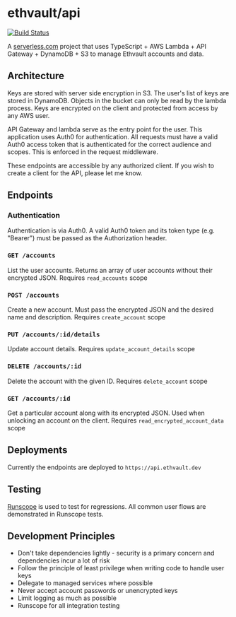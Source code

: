 # ethvault/api

[![Build Status](https://travis-ci.org/ethvault/api.svg?branch=master)](https://travis-ci.org/ethvault/api)

A [serverless.com](https://serverless.com) project that uses TypeScript + AWS Lambda + API Gateway + DynamoDB + S3 
to manage Ethvault accounts and data.

## Architecture

Keys are stored with server side encryption in S3. The user's list of keys are stored in DynamoDB. Objects in the bucket
can only be read by the lambda process. Keys are encrypted on the client and protected from access by any AWS user.

API Gateway and lambda serve as the entry point for the user. This application uses Auth0 for authentication. All requests
must have a valid Auth0 access token that is authenticated for the correct audience and scopes. This is enforced in the
request middleware.

These endpoints are accessible by any authorized client. If you wish to create a client for the API, please let me know.

## Endpoints

### Authentication

Authentication is via Auth0. A valid Auth0 token and its token type (e.g. "Bearer") must be passed as the Authorization header.

### `GET /accounts`
 
List the user accounts. Returns an array of user accounts without their encrypted JSON. Requires `read_accounts` scope

### `POST /accounts`

Create a new account. Must pass the encrypted JSON and the desired name and description. Requires `create_account` scope

### `PUT /accounts/:id/details`

Update account details. Requires `update_account_details` scope

### `DELETE /accounts/:id`

Delete the account with the given ID. Requires `delete_account` scope

### `GET /accounts/:id`

Get a particular account along with its encrypted JSON. Used when unlocking an account on the client. Requires `read_encrypted_account_data` scope

## Deployments

Currently the endpoints are deployed to `https://api.ethvault.dev`

## Testing

[Runscope](https://runscope.com) is used to test for regressions. All common user flows are demonstrated in Runscope tests.

## Development Principles

- Don't take dependencies lightly - security is a primary concern and dependencies incur a lot of risk
- Follow the principle of least privilege when writing code to handle user keys
- Delegate to managed services where possible
- Never accept account passwords or unencrypted keys
- Limit logging as much as possible
- Runscope for all integration testing

